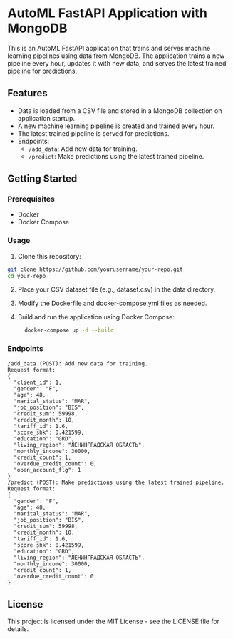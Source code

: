 # AutoML FastAPI Application with MongoDB

This is an AutoML FastAPI application that trains and serves machine learning pipelines using data from MongoDB. The application trains a new pipeline every hour, updates it with new data, and serves the latest trained pipeline for predictions.

## Features

- Data is loaded from a CSV file and stored in a MongoDB collection on application startup.
- A new machine learning pipeline is created and trained every hour.
- The latest trained pipeline is served for predictions.
- Endpoints:
  - `/add_data`: Add new data for training.
  - `/predict`: Make predictions using the latest trained pipeline.

## Getting Started

### Prerequisites

- Docker
- Docker Compose

### Usage

1. Clone this repository:

```bash
git clone https://github.com/yourusername/your-repo.git
cd your-repo
```
2. Place your CSV dataset file (e.g., dataset.csv) in the data directory.
3. Modify the Dockerfile and docker-compose.yml files as needed.
4. Build and run the application using Docker Compose:
    
    ```bash
      docker-compose up -d --build
      ```
      
### Endpoints

    /add_data (POST): Add new data for training.
    Request format:
    {
      "client_id": 1,
      "gender": "F",
      "age": 48,
      "marital_status": "MAR",
      "job_position": "BIS",
      "credit_sum": 59998,
      "credit_month": 10,
      "tariff_id": 1.6,
      "score_shk": 0.421599,
      "education": "GRD",
      "living_region": "ЛЕНИНГРАДСКАЯ ОБЛАСТЬ",
      "monthly_income": 30000,
      "credit_count": 1,
      "overdue_credit_count": 0,
      "open_account_flg": 1
    }
    /predict (POST): Make predictions using the latest trained pipeline.
    Request format: 
    {
      "gender": "F",
      "age": 48,
      "marital_status": "MAR",
      "job_position": "BIS",
      "credit_sum": 59998,
      "credit_month": 10,
      "tariff_id": 1.6,
      "score_shk": 0.421599,
      "education": "GRD",
      "living_region": "ЛЕНИНГРАДСКАЯ ОБЛАСТЬ",
      "monthly_income": 30000,
      "credit_count": 1,
      "overdue_credit_count": 0
    }

## License
This project is licensed under the MIT License - see the LICENSE file for details.